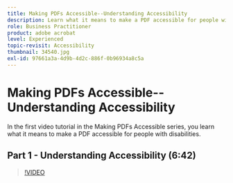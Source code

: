 ```yaml
---
title: Making PDFs Accessible--Understanding Accessibility
description: Learn what it means to make a PDF accessible for people with disabilities
role: Business Practitioner
product: adobe acrobat
level: Experienced
topic-revisit: Accessibility
thumbnail: 34540.jpg
exl-id: 97661a3a-4d9b-4d2c-886f-0b96934a8c5a
---
```

# Making PDFs Accessible--Understanding Accessibility

In the first video tutorial in the Making PDFs Accessible series, you learn what it means to make a PDF accessible for people with disabilities.

## Part 1 - Understanding Accessibility (6:42)

>[!VIDEO](https://video.tv.adobe.com/v/34540)
